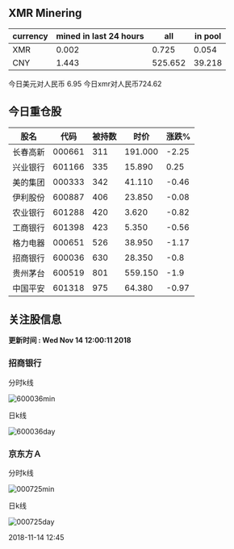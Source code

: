 ## XMR Minering

|currency|mined in last 24 hours|all|in pool|
|---|---|---|---|
|XMR|0.002|0.725|0.054|
|CNY|1.443|525.652|39.218|

今日美元对人民币 6.95	今日xmr对人民币724.62


## 今日重仓股 

|股名|代码|被持数|时价|涨跌%|
|---|---|---|---|---|
|长春高新|000661|311|191.000|-2.25|
|兴业银行|601166|335|15.890|0.25|
|美的集团|000333|342|41.110|-0.46|
|伊利股份|600887|406|23.850|-0.08|
|农业银行|601288|420|3.620|-0.82|
|工商银行|601398|423|5.350|-0.56|
|格力电器|000651|526|38.950|-1.17|
|招商银行|600036|630|28.350|-0.8|
|贵州茅台|600519|801|559.150|-1.9|
|中国平安|601318|975|64.380|-0.97|

## 关注股信息
**更新时间 : Wed Nov 14 12:00:11 2018**
### 招商银行 
分时k线

![600036min](http://image.sinajs.cn/newchart/min/n/sh600036.gif)

日k线

![600036day](http://image.sinajs.cn/newchart/daily/n/sh600036.gif)

### 京东方Ａ 
分时k线

![000725min](http://image.sinajs.cn/newchart/min/n/sz000725.gif)

日k线

![000725day](http://image.sinajs.cn/newchart/daily/n/sz000725.gif)

2018-11-14 12:45